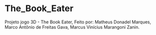 # The_Book_Eater
Projeto jogo 3D - The Book Eater, Feito por: Matheus Donadel Marques, Marco Antônio de Freitas Gava, Marcus Vinícius Marangoni Zanin.
